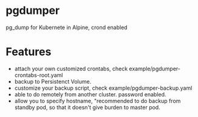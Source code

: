 # pgdumper
pg_dump for Kubernete in Alpine, crond enabled

# Features
* attach your own customized crontabs, check example/pgdumper-crontabs-root.yaml
* backup to Persistenct Volume.
* customize your backup script, check example/pgdumper-backup.yaml
* able to do remotely from another cluster.  password enabled.
* allow you to specify hostname, "recommended to do backup from standby pod, so that it doesn't give burden to master pod.
